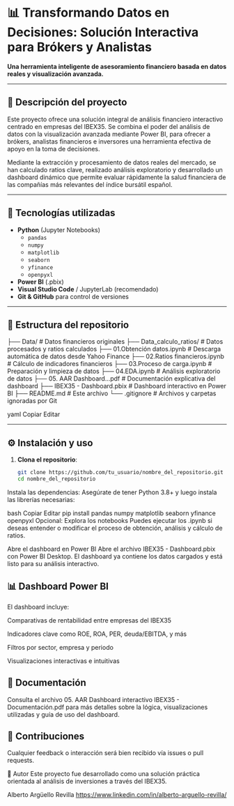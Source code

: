 # 📊 Transformando Datos en Decisiones: Solución Interactiva para Brókers y Analistas

**Una herramienta inteligente de asesoramiento financiero basada en datos reales y visualización avanzada.**

---

## 🚀 Descripción del proyecto

Este proyecto ofrece una solución integral de análisis financiero interactivo centrado en empresas del IBEX35. Se combina el poder del análisis de datos con la visualización avanzada mediante Power BI, para ofrecer a brókers, analistas financieros e inversores una herramienta efectiva de apoyo en la toma de decisiones.

Mediante la extracción y procesamiento de datos reales del mercado, se han calculado ratios clave, realizado análisis exploratorio y desarrollado un dashboard dinámico que permite evaluar rápidamente la salud financiera de las compañías más relevantes del índice bursátil español.

---

## 🧰 Tecnologías utilizadas

- **Python** (Jupyter Notebooks)
  - `pandas`
  - `numpy`
  - `matplotlib`
  - `seaborn`
  - `yfinance`
  - `openpyxl`
- **Power BI** (.pbix)
- **Visual Studio Code** / JupyterLab (recomendado)
- **Git & GitHub** para control de versiones

---

## 📁 Estructura del repositorio

├── Data/ # Datos financieros originales
├── Data_calculo_ratios/ # Datos procesados y ratios calculados
├── 01.Obtención datos.ipynb # Descarga automática de datos desde Yahoo Finance
├── 02.Ratios financieros.ipynb # Cálculo de indicadores financieros
├── 03.Proceso de carga.ipynb # Preparación y limpieza de datos
├── 04.EDA.ipynb # Análisis exploratorio de datos
├── 05. AAR Dashboard...pdf # Documentación explicativa del dashboard
├── IBEX35 - Dashboard.pbix # Dashboard interactivo en Power BI
├── README.md # Este archivo
└── .gitignore # Archivos y carpetas ignoradas por Git

yaml
Copiar
Editar

---

## ⚙️ Instalación y uso

1. **Clona el repositorio**:
   ```bash
   git clone https://github.com/tu_usuario/nombre_del_repositorio.git
   cd nombre_del_repositorio
Instala las dependencias:
Asegúrate de tener Python 3.8+ y luego instala las librerías necesarias:

bash
Copiar
Editar
pip install pandas numpy matplotlib seaborn yfinance openpyxl
Opcional: Explora los notebooks
Puedes ejecutar los .ipynb si deseas entender o modificar el proceso de obtención, análisis y cálculo de ratios.

Abre el dashboard en Power BI
Abre el archivo IBEX35 - Dashboard.pbix con Power BI Desktop. El dashboard ya contiene los datos cargados y está listo para su análisis interactivo.

## 📊 Dashboard Power BI
El dashboard incluye:

Comparativas de rentabilidad entre empresas del IBEX35

Indicadores clave como ROE, ROA, PER, deuda/EBITDA, y más

Filtros por sector, empresa y periodo

Visualizaciones interactivas e intuitivas

##  📝 Documentación
Consulta el archivo 05. AAR Dashboard interactivo IBEX35 - Documentación.pdf para más detalles sobre la lógica, visualizaciones utilizadas y guía de uso del dashboard.

## 🤝 Contribuciones
Cualquier feedback o interacción será bien recibido vía issues o pull requests.

👤 Autor
Este proyecto fue desarrollado como una solución práctica orientada al análisis de inversiones a través del IBEX35.

Alberto Argüello Revilla
https://www.linkedin.com/in/alberto-arguello-revilla/